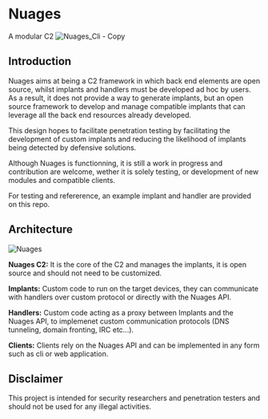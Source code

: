 # Nuages
A modular C2
![Nuages_Cli - Copy](https://user-images.githubusercontent.com/19682240/57589042-1da57f80-74ec-11e9-9662-0e79268ff702.PNG)


## Introduction

Nuages aims at being a C2 framework in which back end elements are open source, whilst implants and handlers must be developed ad hoc by users. As a result, it does not provide a way to generate implants, but an open source framework to develop and manage compatible implants that can leverage all the back end resources already developed. 

This design hopes to facilitate penetration testing by facilitating the development of custom implants and reducing the likelihood of implants being detected by defensive solutions.

Although Nuages is functionning, it is still a work in progress and contribution are welcome, wether it is solely testing, or development of new modules and compatible clients.

For testing and refererence, an example implant and handler are provided on this repo.

## Architecture
![Nuages](https://user-images.githubusercontent.com/19682240/56617113-ffcfb380-65ec-11e9-99ca-fc0e674d4dcd.PNG)

**Nuages C2:** It is the core of the C2 and manages the implants, it is open source and should not need to be customized.

**Implants:** Custom code to run on the target devices, they can communicate with handlers over custom protocol or directly with the Nuages API.

**Handlers:** Custom code acting as a proxy between Implants and the Nuages API, to implemenet custom communication protocols (DNS tunneling, domain fronting, IRC etc...).

**Clients:** Clients rely on the Nuages API and can be implemented in any form such as cli or web application.

## Disclaimer
This project is intended for security researchers and penetration testers and should not be used for any illegal activities.

